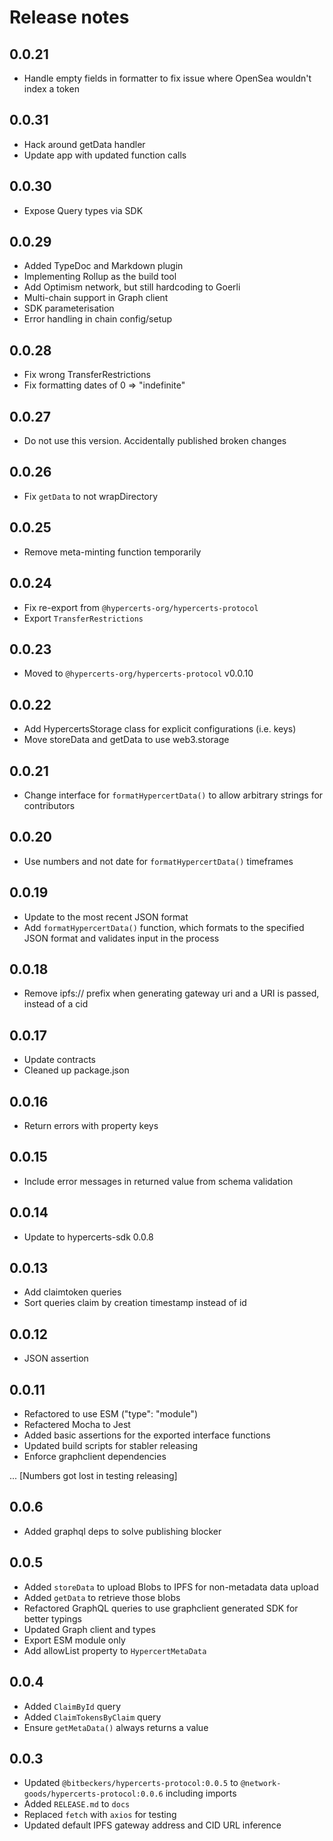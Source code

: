 # Release notes

## 0.0.21

- Handle empty fields in formatter to fix issue where OpenSea wouldn't index a token

## 0.0.31

- Hack around getData handler
- Update app with updated function calls

## 0.0.30

- Expose Query types via SDK

## 0.0.29

- Added TypeDoc and Markdown plugin
- Implementing Rollup as the build tool
- Add Optimism network, but still hardcoding to Goerli
- Multi-chain support in Graph client
- SDK parameterisation
- Error handling in chain config/setup

## 0.0.28

- Fix wrong TransferRestrictions
- Fix formatting dates of 0 => "indefinite"

## 0.0.27

- Do not use this version. Accidentally published broken changes

## 0.0.26

- Fix `getData` to not wrapDirectory

## 0.0.25

- Remove meta-minting function temporarily

## 0.0.24

- Fix re-export from `@hypercerts-org/hypercerts-protocol`
- Export `TransferRestrictions`

## 0.0.23

- Moved to `@hypercerts-org/hypercerts-protocol` v0.0.10

## 0.0.22

- Add HypercertsStorage class for explicit configurations (i.e. keys)
- Move storeData and getData to use web3.storage

## 0.0.21

- Change interface for `formatHypercertData()` to allow arbitrary strings for contributors

## 0.0.20

- Use numbers and not date for `formatHypercertData()` timeframes

## 0.0.19

- Update to the most recent JSON format
- Add `formatHypercertData()` function, which formats to the specified JSON format and validates input in the process

## 0.0.18

- Remove ipfs:// prefix when generating gateway uri and a URI is passed, instead of a cid

## 0.0.17

- Update contracts
- Cleaned up package.json

## 0.0.16

- Return errors with property keys

## 0.0.15

- Include error messages in returned value from schema validation

## 0.0.14

- Update to hypercerts-sdk 0.0.8

## 0.0.13

- Add claimtoken queries
- Sort queries claim by creation timestamp instead of id

## 0.0.12

- JSON assertion

## 0.0.11

- Refactored to use ESM ("type": "module")
- Refactered Mocha to Jest
- Added basic assertions for the exported interface functions
- Updated build scripts for stabler releasing
- Enforce graphclient dependencies

... [Numbers got lost in testing releasing]

## 0.0.6

- Added graphql deps to solve publishing blocker

## 0.0.5

- Added `storeData` to upload Blobs to IPFS for non-metadata data upload
- Added `getData` to retrieve those blobs
- Refactored GraphQL queries to use graphclient generated SDK for better typings
- Updated Graph client and types
- Export ESM module only
- Add allowList property to `HypercertMetaData`

## 0.0.4

- Added `ClaimById` query
- Added `ClaimTokensByClaim` query
- Ensure `getMetaData()` always returns a value

## 0.0.3

- Updated `@bitbeckers/hypercerts-protocol:0.0.5` to `@network-goods/hypercerts-protocol:0.0.6` including imports
- Added `RELEASE.md` to `docs`
- Replaced `fetch` with `axios` for testing
- Updated default IPFS gateway address and CID URL inference

